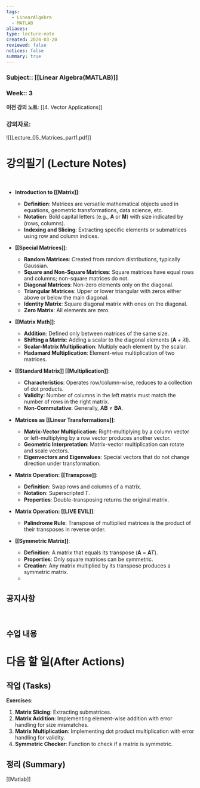 ```yaml
---
tags:
  - LinearAlgebra
  - MATLAB
aliases: 
type: lecture-note
created: 2024-03-20
reviewed: false
notices: false
summary: true
---
```

### **Subject**:: [[Linear Algebra(MATLAB)]]
### **Week**:: 3

**이전 강의 노트**: [[4. Vector Applications]]

### 강의자료: 
![[Lecture_05_Matrices_part1.pdf]]

# 강의필기 (Lecture Notes)
<br>

- **Introduction to [[Matrix]]**:
    
    - **Definition**: Matrices are versatile mathematical objects used in equations, geometric transformations, data science, etc.
    - **Notation**: Bold capital letters (e.g., 𝐀 or 𝐌) with size indicated by (rows, columns).
    - **Indexing and Slicing**: Extracting specific elements or submatrices using row and column indices.
- **[[Special Matrices]]**:
    
    - **Random Matrices**: Created from random distributions, typically Gaussian.
    - **Square and Non-Square Matrices**: Square matrices have equal rows and columns; non-square matrices do not.
    - **Diagonal Matrices**: Non-zero elements only on the diagonal.
    - **Triangular Matrices**: Upper or lower triangular with zeros either above or below the main diagonal.
    - **Identity Matrix**: Square diagonal matrix with ones on the diagonal.
    - **Zero Matrix**: All elements are zero.
- **[[Matrix Math]]**:
    
    - **Addition**: Defined only between matrices of the same size.
    - **Shifting a Matrix**: Adding a scalar to the diagonal elements (𝐀 + 𝜆𝐈).
    - **Scalar-Matrix Multiplication**: Multiply each element by the scalar.
    - **Hadamard Multiplication**: Element-wise multiplication of two matrices.
- **[[Standard Matrix]] [[Multiplication]]**:
    
    - **Characteristics**: Operates row/column-wise, reduces to a collection of dot products.
    - **Validity**: Number of columns in the left matrix must match the number of rows in the right matrix.
    - **Non-Commutative**: Generally, 𝐀𝐁 ≠ 𝐁𝐀.
- **Matrices as [[Linear Transformations]]**:
    
    - **Matrix-Vector Multiplication**: Right-multiplying by a column vector or left-multiplying by a row vector produces another vector.
    - **Geometric Interpretation**: Matrix-vector multiplication can rotate and scale vectors.
    - **Eigenvectors and Eigenvalues**: Special vectors that do not change direction under transformation.
- **Matrix Operation: [[Transpose]]**:
    
    - **Definition**: Swap rows and columns of a matrix.
    - **Notation**: Superscripted 𝑇.
    - **Properties**: Double-transposing returns the original matrix.
- **Matrix Operation: [[LIVE EVIL]]**:
    
    - **Palindrome Rule**: Transpose of multiplied matrices is the product of their transposes in reverse order.
- **[[Symmetric Matrix]]**:
    
    - **Definition**: A matrix that equals its transpose (𝐀 = 𝐀𝑇).
    - **Properties**: Only square matrices can be symmetric.
    - **Creation**: Any matrix multiplied by its transpose produces a symmetric matrix.
    - 
## 공지사항
<br>



## 수업 내용


# 다음 할 일(After Actions)
## 작업 (Tasks)

**Exercises**:

1. **Matrix Slicing**: Extracting submatrices.
2. **Matrix Addition**: Implementing element-wise addition with error handling for size mismatches.
3. **Matrix Multiplication**: Implementing dot product multiplication with error handling for validity.
4. **Symmetric Checker**: Function to check if a matrix is symmetric.

## 정리 (Summary)
[[Matlab]]


